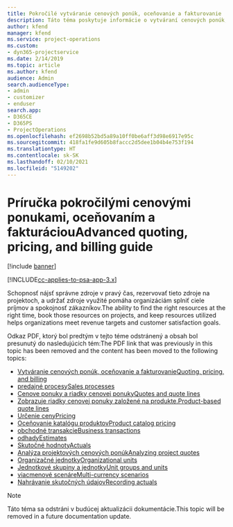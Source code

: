 ```yaml
---
title: Pokročilé vytváranie cenových ponúk, oceňovanie a fakturovanie
description: Táto téma poskytuje informácie o vytváraní cenových ponúk, fakturácie a oceňovania v Project Service Automation.
author: kfend
manager: kfend
ms.service: project-operations
ms.custom:
- dyn365-projectservice
ms.date: 2/14/2019
ms.topic: article
ms.author: kfend
audience: Admin
search.audienceType:
- admin
- customizer
- enduser
search.app:
- D365CE
- D365PS
- ProjectOperations
ms.openlocfilehash: ef2698b52bd5a89a10ff0be6aff3d98e6917e95c
ms.sourcegitcommit: 418fa1fe9d605b8faccc2d5dee1b04b4e753f194
ms.translationtype: HT
ms.contentlocale: sk-SK
ms.lasthandoff: 02/10/2021
ms.locfileid: "5149202"
---
```

# <a name="advanced-quoting-pricing-and-billing-guide"></a><span data-ttu-id="82cbf-103">Príručka pokročilými cenovými ponukami, oceňovaním a fakturáciou</span><span class="sxs-lookup"><span data-stu-id="82cbf-103">Advanced quoting, pricing, and billing guide</span></span>

[!include [banner](../../includes/psa-now-project-operations.md)]

[!INCLUDE[cc-applies-to-psa-app-3.x](../../includes/cc-applies-to-psa-app-3x.md)]

<span data-ttu-id="82cbf-104">Schopnosť nájsť správne zdroje v pravý čas, rezervovať tieto zdroje na projektoch, a udržať zdroje využité pomáha organizáciám splniť ciele príjmov a spokojnosť zákazníkov.</span><span class="sxs-lookup"><span data-stu-id="82cbf-104">The ability to find the right resources at the right time, book those resources on projects, and keep resources utilized helps organizations meet revenue targets and customer satisfaction goals.</span></span> 

<span data-ttu-id="82cbf-105">Odkaz PDF, ktorý bol predtým v tejto téme odstránený a obsah bol presunutý do nasledujúcich tém:</span><span class="sxs-lookup"><span data-stu-id="82cbf-105">The PDF link that was previously in this topic has been removed and the content has been moved to the following topics:</span></span>

- [<span data-ttu-id="82cbf-106">Vytváranie cenových ponúk, oceňovanie a fakturovanie</span><span class="sxs-lookup"><span data-stu-id="82cbf-106">Quoting, pricing, and billing</span></span>](../quote-bill-price.md)
- [<span data-ttu-id="82cbf-107">predajné procesy</span><span class="sxs-lookup"><span data-stu-id="82cbf-107">Sales processes</span></span>](../basic-sales-process.md)
- [<span data-ttu-id="82cbf-108">Cenove ponuky a riadky cenovej ponuky</span><span class="sxs-lookup"><span data-stu-id="82cbf-108">Quotes and quote lines</span></span>](../basic-quote-lines.md)
- [<span data-ttu-id="82cbf-109">Zobrazuje riadky cenovej ponuky založené na produkte.</span><span class="sxs-lookup"><span data-stu-id="82cbf-109">Product-based quote lines</span></span>](../product-based-quote-lines.md)
- [<span data-ttu-id="82cbf-110">Určenie ceny</span><span class="sxs-lookup"><span data-stu-id="82cbf-110">Pricing</span></span>](../basic-pricing.md)
- [<span data-ttu-id="82cbf-111">Oceňovanie katalógu produktov</span><span class="sxs-lookup"><span data-stu-id="82cbf-111">Product catalog pricing</span></span>](../product-catalog-pricing.md)
- [<span data-ttu-id="82cbf-112">obchodné transakcie</span><span class="sxs-lookup"><span data-stu-id="82cbf-112">Business transactions</span></span>](../basic-business-transactions.md)
- [<span data-ttu-id="82cbf-113">odhady</span><span class="sxs-lookup"><span data-stu-id="82cbf-113">Estimates</span></span>](../estimates.md)
- [<span data-ttu-id="82cbf-114">Skutočné hodnoty</span><span class="sxs-lookup"><span data-stu-id="82cbf-114">Actuals</span></span>](../actuals.md)
- [<span data-ttu-id="82cbf-115">Analýza projektových cenových ponúk</span><span class="sxs-lookup"><span data-stu-id="82cbf-115">Analyzing project quotes</span></span>](../basic-analyzing-quotes.md)
- [<span data-ttu-id="82cbf-116">Organizačné jednotky</span><span class="sxs-lookup"><span data-stu-id="82cbf-116">Organizational units</span></span>](../advanced-organizational.md)
- [<span data-ttu-id="82cbf-117">Jednotkové skupiny a jednotky</span><span class="sxs-lookup"><span data-stu-id="82cbf-117">Unit groups and units</span></span>](../advanced-units.md)
- [<span data-ttu-id="82cbf-118">viacmenové scenáre</span><span class="sxs-lookup"><span data-stu-id="82cbf-118">Multi-currency scenarios</span></span>](../advanced-currency.md)
- [<span data-ttu-id="82cbf-119">Nahrávanie skutočných údajov</span><span class="sxs-lookup"><span data-stu-id="82cbf-119">Recording actuals</span></span>](../advanced-actuals.md)

> [!NOTE]
> <span data-ttu-id="82cbf-120">Táto téma sa odstráni v budúcej aktualizácii dokumentácie.</span><span class="sxs-lookup"><span data-stu-id="82cbf-120">This topic will be removed in a future documentation update.</span></span> 
